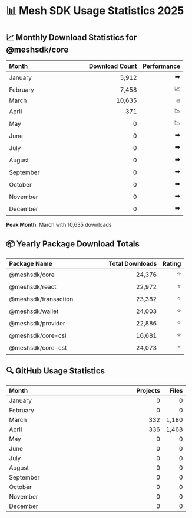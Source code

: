 # 📊 Mesh SDK Usage Statistics 2025

## 📈 Monthly Download Statistics for @meshsdk/core

| Month&nbsp;&nbsp;&nbsp;&nbsp;&nbsp;&nbsp;&nbsp;&nbsp;&nbsp;&nbsp;&nbsp;&nbsp;&nbsp;&nbsp;&nbsp;&nbsp;&nbsp;&nbsp;&nbsp;&nbsp;&nbsp;&nbsp;&nbsp;&nbsp;&nbsp;&nbsp;&nbsp;&nbsp;&nbsp;&nbsp;&nbsp;&nbsp;&nbsp;&nbsp;&nbsp; |   Download Count |   Performance |
| :---------------------------------------- | --------------: | -----------: |
| January | 5,912 | ➡️ |
| February | 7,458 | 📈 |
| March | 10,635 | 🔥 |
| April | 371 | 📉 |
| May | 0 | 📉 |
| June | 0 | ➡️ |
| July | 0 | ➡️ |
| August | 0 | ➡️ |
| September | 0 | ➡️ |
| October | 0 | ➡️ |
| November | 0 | ➡️ |
| December | 0 | ➡️ |

**Peak Month**: March with 10,635 downloads

## 📦 Yearly Package Download Totals

| Package Name&nbsp;&nbsp;&nbsp;&nbsp;&nbsp;&nbsp;&nbsp;&nbsp;&nbsp;&nbsp;&nbsp;&nbsp;&nbsp;&nbsp;&nbsp;&nbsp;&nbsp;&nbsp;&nbsp;&nbsp;&nbsp;&nbsp;&nbsp;&nbsp;&nbsp;&nbsp;&nbsp;&nbsp;&nbsp;&nbsp;&nbsp;&nbsp; |   Total Downloads |   Rating |
| :---------------------------------------- | ---------------: | -------: |
| @meshsdk/core | 24,376 | ⭐ |
| @meshsdk/react | 22,972 | ⭐ |
| @meshsdk/transaction | 23,382 | ⭐ |
| @meshsdk/wallet | 24,003 | ⭐ |
| @meshsdk/provider | 22,886 | ⭐ |
| @meshsdk/core-csl | 16,681 | ⭐ |
| @meshsdk/core-cst | 24,073 | ⭐ |

## 🔍 GitHub Usage Statistics

| Month&nbsp;&nbsp;&nbsp;&nbsp;&nbsp;&nbsp;&nbsp;&nbsp;&nbsp;&nbsp;&nbsp;&nbsp;&nbsp;&nbsp;&nbsp;&nbsp;&nbsp;&nbsp;&nbsp;&nbsp;&nbsp;&nbsp;&nbsp;&nbsp;&nbsp;&nbsp;&nbsp;&nbsp;&nbsp;&nbsp;&nbsp;&nbsp;&nbsp;&nbsp;&nbsp;&nbsp;&nbsp;&nbsp;&nbsp;&nbsp;&nbsp;&nbsp;&nbsp;&nbsp;&nbsp;&nbsp;&nbsp;&nbsp;&nbsp;&nbsp;&nbsp;&nbsp;&nbsp;&nbsp;&nbsp;&nbsp;&nbsp;&nbsp;&nbsp;&nbsp;&nbsp;&nbsp;&nbsp;&nbsp;&nbsp; |   Projects |   Files |
| :---------------------------------------- | -------------: | -----------: |
| January | 0 | 0 |
| February | 0 | 0 |
| March | 332 | 1,180 |
| April | 336 | 1,468 |
| May | 0 | 0 |
| June | 0 | 0 |
| July | 0 | 0 |
| August | 0 | 0 |
| September | 0 | 0 |
| October | 0 | 0 |
| November | 0 | 0 |
| December | 0 | 0 |